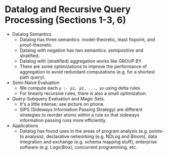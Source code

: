 # Datalog and Recursive Query Processing (Sections 1-3, 6)
- Datalog Semantics
    - Datalog has three semantics: model-theoretic, least fixpoint, and
      proof-theoretic.
    - Datalog with negation has two semantics: semipositive and stratified.
    - Datalog with (stratified) aggregation works like GROUP BY.
    - There are some optimizations to improve the performance of aggregation to
      avoid redundant computations (e.g. for a shortest path query).
- Semi-Naive Evaluation
    - We compute each `p :- p1, p2, ..., pn` using delta rules.
    - For linearly recursive rules, there is also a small optimization.
- Query-Subquery Evaluation and Magic Sets.
    - It's a little intense; see picture on phone.
    - SIPS (Sideways Information Passing Strategy) are different strategies to
      reorder atoms within a rule so that sideways information passing runs
      more efficiently.
- Applications
    - Datalog has found uses in the areas of program analysis (e.g. points-to
      analysis), declarative networking (e.g. NDLog and Bloom), data
      integration and exchange (e.g. schema mapping stuff), enterprise software
      (e.g. LogicBlox), concurrent programming, etc.
